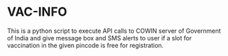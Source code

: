 # VAC-INFO
This is a python script to execute API calls to COWIN server of Government of India and give message box and SMS alerts to user if a slot for vaccination in the given pincode is free for registration.

